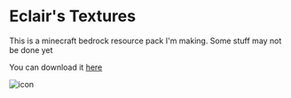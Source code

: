 # Eclair's Textures

This is a minecraft bedrock resource pack I'm making. Some stuff may not be done yet

You can download it [here](https://github.com/sweet-eclair/eclairs-textures/raw/main/installable/eclairs-textures.mcaddon)

![icon](https://user-images.githubusercontent.com/75551469/162107779-a8134b2e-13e3-44f6-8a48-9124d97ce565.png)
